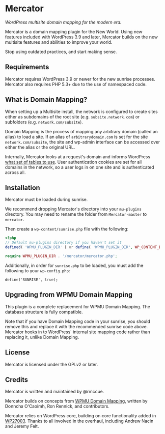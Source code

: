# Mercator
*WordPress multisite domain mapping for the modern era.*

Mercator is a domain mapping plugin for the New World. Using new features
included with WordPress 3.9 and later, Mercator builds on the new multisite
features and abilities to improve your world.

Stop using outdated practices, and start making sense.

## Requirements
Mercator requires WordPress 3.9 or newer for the new sunrise processes. Mercator
also requires PHP 5.3+ due to the use of namespaced code.

## What is Domain Mapping?
When setting up a Multisite install, the network is configured to create sites either as subdomains of the root site (e.g. `subsite.network.com`) or subfolders (e.g. `network.com/subsite`).

Domain Mapping is the process of mapping any arbitrary domain (called an alias) to load a site. If an alias of `arbitrarydomain.com` is set for the site `network.com/subsite`, the site and wp-admin interface can be accessed over either the alias or the original URL.

Internally, Mercator looks at a request's domain and informs WordPress [what set of tables to use](https://www.youtube.com/watch?t=249&v=3evwb1SiaBY#t=5m42s). User authentication cookies are set for all domains in the network, so a user logs in on one site and is authenticated across all.

## Installation
Mercator must be loaded during sunrise.

We recommend dropping Mercator's directory into your `mu-plugins` directory. You may need to rename the folder from `Mercator-master` to `mercator`.

Then create a `wp-content/sunrise.php` file with the following:

```php
<?php
// Default mu-plugins directory if you haven't set it
defined( 'WPMU_PLUGIN_DIR' ) or define( 'WPMU_PLUGIN_DIR', WP_CONTENT_DIR . '/mu-plugins' );

require WPMU_PLUGIN_DIR . '/mercator/mercator.php';

```

Additionally, in order for `sunrise.php` to be loaded, you must add the following to your `wp-config.php`:

```
define('SUNRISE', true);
```

## Upgrading from WPMU Domain Mapping
This plugin is a complete replacement for WPMU Domain Mapping. The database
structure is fully compatible.

Note that if you have Domain Mapping code in your sunrise, you should remove
this and replace it with the recommended sunrise code above. Mercator hooks in
to WordPress' internal site mapping code rather than replacing it, unlike Domain
Mapping.

## License
Mercator is licensed under the GPLv2 or later.

## Credits
Mercator is written and maintained by @rmccue.

Mercator builds on concepts from [WPMU Domain Mapping][], written by Donncha
O'Caoimh, Ron Rennick, and contributors.

Mercator relies on WordPress core, building on core functionality added in
[WP27003][]. Thanks to all involved in the overhaul, including Andrew Nacin and
Jeremy Felt.

[WPMU Domain Mapping]: http://wordpress.org/plugins/wordpress-mu-domain-mapping/
[WP27003]: https://core.trac.wordpress.org/ticket/27003
